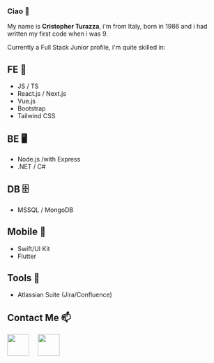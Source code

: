 ### Ciao 👋
My name is **Cristopher Turazza**, i'm from Italy, born in 1986 and i had written my first code when i was 9.

Currently a Full Stack Junior profile, i'm quite skilled in:

## FE :radio_button:
- JS / TS
- React.js / Next.js
- Vue.js
- Bootstrap
- Tailwind CSS

## BE :desktop_computer:
- Node.js /with Express
- .NET / C#

## DB :file_cabinet:
- MSSQL / MongoDB

## Mobile :iphone:
- Swift/UI Kit
- Flutter

## Tools :wrench:
- Atlassian Suite (Jira/Confluence)

## Contact Me 📫

[<img width="50" src="https://upload.wikimedia.org/wikipedia/commons/thumb/c/ca/LinkedIn_logo_initials.png/640px-LinkedIn_logo_initials.png">](https://www.linkedin.com/in/cristopher-turazza-0863a026) 
&nbsp; &nbsp; 
[<img width="50" src="https://upload.wikimedia.org/wikipedia/commons/thumb/7/7e/Gmail_icon_%282020%29.svg/2560px-Gmail_icon_%282020%29.svg.png">](mailto:cristopherturazza@gmail.com)


<!--
**cristopherturazza/CristopherTurazza** is a ✨ _special_ ✨ repository because its `README.md` (this file) appears on your GitHub profile.

Here are some ideas to get you started:

- 🔭 I’m currently working on ...
- 🌱 I’m currently learning ...
- 👯 I’m looking to collaborate on ...
- 🤔 I’m looking for help with ...
- 💬 Ask me about ...
- 📫 How to reach me: ...
- 😄 Pronouns: ...
- ⚡ Fun fact: ...
-->
